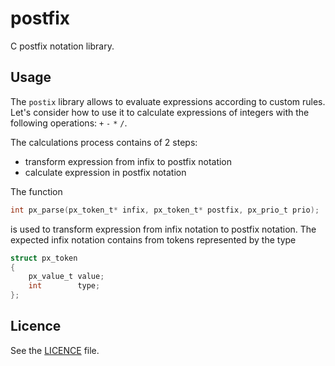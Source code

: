 # postfix

C postfix notation library.

## Usage

The `postix` library allows to evaluate expressions according to custom rules.
Let's consider how to use it to calculate expressions of integers with the
following operations: `+` `-` `*` `/`.

The calculations process contains of 2 steps:

 * transform expression from infix to postfix notation
 * calculate expression in postfix notation

The function

```C
int px_parse(px_token_t* infix, px_token_t* postfix, px_prio_t prio);
```

is used to transform expression from infix notation to postfix notation. The
expected infix notation contains from tokens represented by the type

```C
struct px_token
{
    px_value_t value;
    int        type;
};
```

## Licence

See the [LICENCE](https://github.com/vbogretsov/postfix/blob/master/LICENSE) file.
